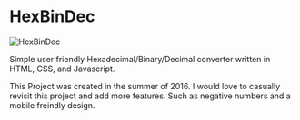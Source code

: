 # HexBinDec

![HexBinDec](http://hexadecimalconverter.com/images/hexbindec.png)

Simple user friendly Hexadecimal/Binary/Decimal converter written in HTML, CSS, and Javascript.

This Project was created in the summer of 2016. I would love to casually revisit this project and add more features. Such as negative numbers and a mobile freindly design.
